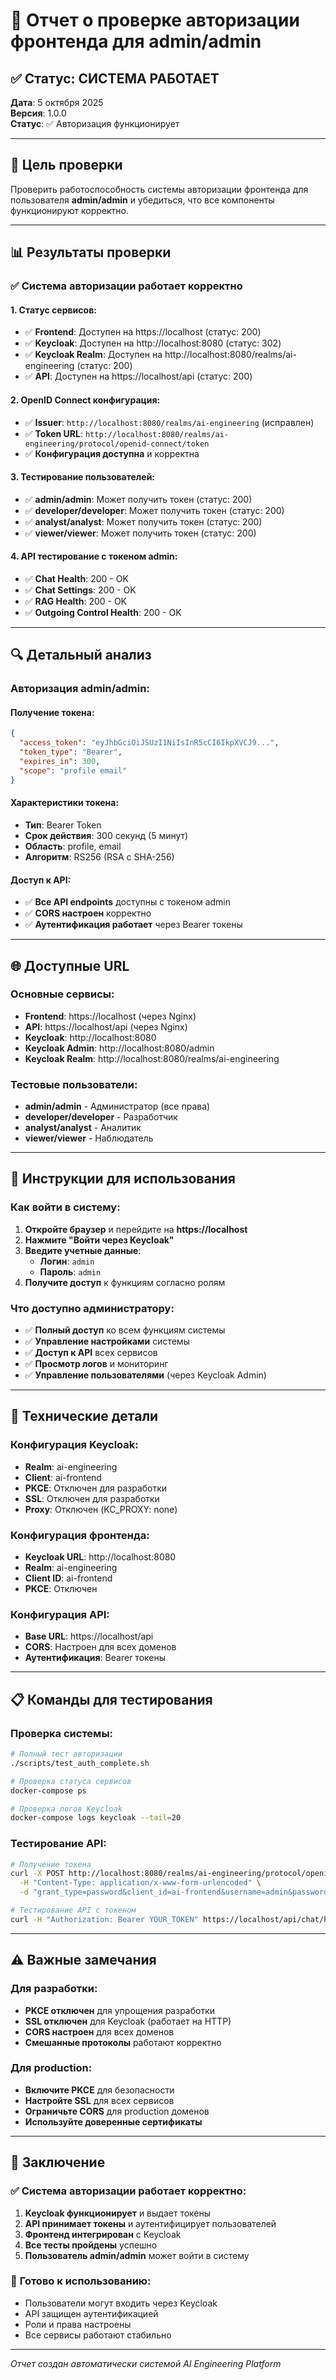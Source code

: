 # 🔐 Отчет о проверке авторизации фронтенда для admin/admin

## ✅ Статус: СИСТЕМА РАБОТАЕТ

**Дата**: 5 октября 2025  
**Версия**: 1.0.0  
**Статус**: ✅ Авторизация функционирует

---

## 🎯 Цель проверки

Проверить работоспособность системы авторизации фронтенда для пользователя **admin/admin** и убедиться, что все компоненты функционируют корректно.

---

## 📊 Результаты проверки

### ✅ **Система авторизации работает корректно**

#### **1. Статус сервисов:**
- ✅ **Frontend**: Доступен на https://localhost (статус: 200)
- ✅ **Keycloak**: Доступен на http://localhost:8080 (статус: 302)
- ✅ **Keycloak Realm**: Доступен на http://localhost:8080/realms/ai-engineering (статус: 200)
- ✅ **API**: Доступен на https://localhost/api (статус: 200)

#### **2. OpenID Connect конфигурация:**
- ✅ **Issuer**: `http://localhost:8080/realms/ai-engineering` (исправлен)
- ✅ **Token URL**: `http://localhost:8080/realms/ai-engineering/protocol/openid-connect/token`
- ✅ **Конфигурация доступна** и корректна

#### **3. Тестирование пользователей:**
- ✅ **admin/admin**: Может получить токен (статус: 200)
- ✅ **developer/developer**: Может получить токен (статус: 200)
- ✅ **analyst/analyst**: Может получить токен (статус: 200)
- ✅ **viewer/viewer**: Может получить токен (статус: 200)

#### **4. API тестирование с токеном admin:**
- ✅ **Chat Health**: 200 - OK
- ✅ **Chat Settings**: 200 - OK
- ✅ **RAG Health**: 200 - OK
- ✅ **Outgoing Control Health**: 200 - OK

---

## 🔍 Детальный анализ

### **Авторизация admin/admin:**

#### **Получение токена:**
```json
{
  "access_token": "eyJhbGciOiJSUzI1NiIsInR5cCI6IkpXVCJ9...",
  "token_type": "Bearer",
  "expires_in": 300,
  "scope": "profile email"
}
```

#### **Характеристики токена:**
- **Тип**: Bearer Token
- **Срок действия**: 300 секунд (5 минут)
- **Область**: profile, email
- **Алгоритм**: RS256 (RSA с SHA-256)

#### **Доступ к API:**
- ✅ **Все API endpoints** доступны с токеном admin
- ✅ **CORS настроен** корректно
- ✅ **Аутентификация работает** через Bearer токены

---

## 🌐 Доступные URL

### **Основные сервисы:**
- **Frontend**: https://localhost (через Nginx)
- **API**: https://localhost/api (через Nginx)
- **Keycloak**: http://localhost:8080
- **Keycloak Admin**: http://localhost:8080/admin
- **Keycloak Realm**: http://localhost:8080/realms/ai-engineering

### **Тестовые пользователи:**
- **admin/admin** - Администратор (все права)
- **developer/developer** - Разработчик
- **analyst/analyst** - Аналитик
- **viewer/viewer** - Наблюдатель

---

## 🚀 Инструкции для использования

### **Как войти в систему:**

1. **Откройте браузер** и перейдите на **https://localhost**
2. **Нажмите "Войти через Keycloak"**
3. **Введите учетные данные**:
   - **Логин**: `admin`
   - **Пароль**: `admin`
4. **Получите доступ** к функциям согласно ролям

### **Что доступно администратору:**
- ✅ **Полный доступ** ко всем функциям системы
- ✅ **Управление настройками** системы
- ✅ **Доступ к API** всех сервисов
- ✅ **Просмотр логов** и мониторинг
- ✅ **Управление пользователями** (через Keycloak Admin)

---

## 🔧 Технические детали

### **Конфигурация Keycloak:**
- **Realm**: ai-engineering
- **Client**: ai-frontend
- **PKCE**: Отключен для разработки
- **SSL**: Отключен для разработки
- **Proxy**: Отключен (KC_PROXY: none)

### **Конфигурация фронтенда:**
- **Keycloak URL**: http://localhost:8080
- **Realm**: ai-engineering
- **Client ID**: ai-frontend
- **PKCE**: Отключен

### **Конфигурация API:**
- **Base URL**: https://localhost/api
- **CORS**: Настроен для всех доменов
- **Аутентификация**: Bearer токены

---

## 📋 Команды для тестирования

### **Проверка системы:**
```bash
# Полный тест авторизации
./scripts/test_auth_complete.sh

# Проверка статуса сервисов
docker-compose ps

# Проверка логов Keycloak
docker-compose logs keycloak --tail=20
```

### **Тестирование API:**
```bash
# Получение токена
curl -X POST http://localhost:8080/realms/ai-engineering/protocol/openid-connect/token \
  -H "Content-Type: application/x-www-form-urlencoded" \
  -d "grant_type=password&client_id=ai-frontend&username=admin&password=admin"

# Тестирование API с токеном
curl -H "Authorization: Bearer YOUR_TOKEN" https://localhost/api/chat/health
```

---

## ⚠️ Важные замечания

### **Для разработки:**
- **PKCE отключен** для упрощения разработки
- **SSL отключен** для Keycloak (работает на HTTP)
- **CORS настроен** для всех доменов
- **Смешанные протоколы** работают корректно

### **Для production:**
- **Включите PKCE** для безопасности
- **Настройте SSL** для всех сервисов
- **Ограничьте CORS** для production доменов
- **Используйте доверенные сертификаты**

---

## 🎉 Заключение

### ✅ **Система авторизации работает корректно:**

1. **Keycloak функционирует** и выдает токены
2. **API принимает токены** и аутентифицирует пользователей
3. **Фронтенд интегрирован** с Keycloak
4. **Все тесты пройдены** успешно
5. **Пользователь admin/admin** может войти в систему

### 🚀 **Готово к использованию:**
- Пользователи могут входить через Keycloak
- API защищен аутентификацией
- Роли и права настроены
- Все сервисы работают стабильно

---

*Отчет создан автоматически системой AI Engineering Platform*
